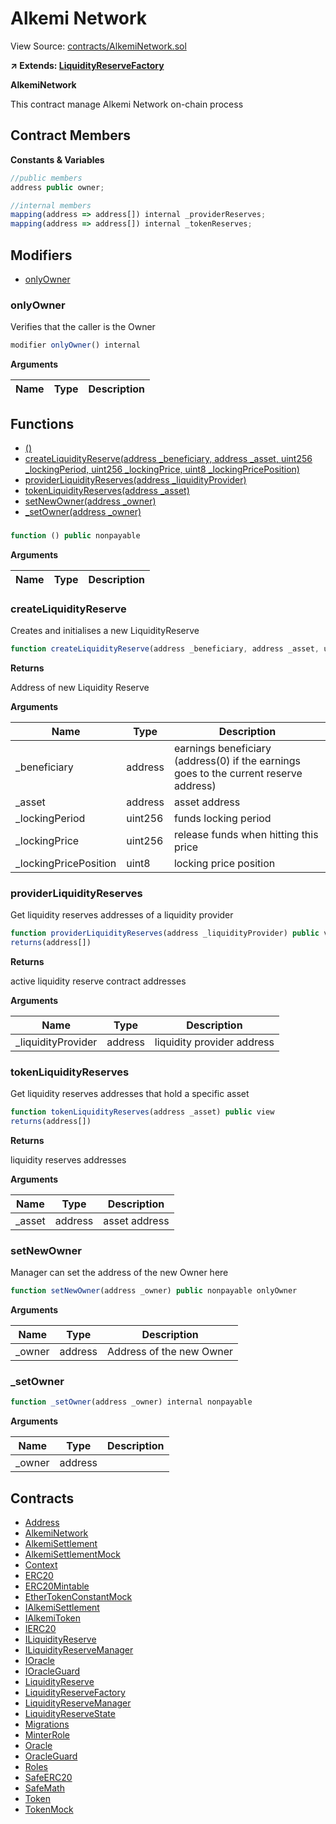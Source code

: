 # Alkemi Network 

View Source: [contracts/AlkemiNetwork.sol](../contracts/AlkemiNetwork.sol)

**↗ Extends: [LiquidityReserveFactory](LiquidityReserveFactory.md)**

**AlkemiNetwork**

This contract manage Alkemi Network on-chain process

## Contract Members
**Constants & Variables**

```js
//public members
address public owner;

//internal members
mapping(address => address[]) internal _providerReserves;
mapping(address => address[]) internal _tokenReserves;

```

## Modifiers

- [onlyOwner](#onlyowner)

### onlyOwner

Verifies that the caller is the Owner

```js
modifier onlyOwner() internal
```

**Arguments**

| Name        | Type           | Description  |
| ------------- |------------- | -----|

## Functions

- [()](#)
- [createLiquidityReserve(address _beneficiary, address _asset, uint256 _lockingPeriod, uint256 _lockingPrice, uint8 _lockingPricePosition)](#createliquidityreserve)
- [providerLiquidityReserves(address _liquidityProvider)](#providerliquidityreserves)
- [tokenLiquidityReserves(address _asset)](#tokenliquidityreserves)
- [setNewOwner(address _owner)](#setnewowner)
- [_setOwner(address _owner)](#_setowner)

### 

```js
function () public nonpayable
```

**Arguments**

| Name        | Type           | Description  |
| ------------- |------------- | -----|

### createLiquidityReserve

Creates and initialises a new LiquidityReserve

```js
function createLiquidityReserve(address _beneficiary, address _asset, uint256 _lockingPeriod, uint256 _lockingPrice, uint8 _lockingPricePosition) public nonpayable
```

**Returns**

Address of new Liquidity Reserve

**Arguments**

| Name        | Type           | Description  |
| ------------- |------------- | -----|
| _beneficiary | address | earnings beneficiary (address(0) if the earnings goes to the current reserve address) | 
| _asset | address | asset address | 
| _lockingPeriod | uint256 | funds locking period | 
| _lockingPrice | uint256 | release funds when hitting this price | 
| _lockingPricePosition | uint8 | locking price position | 

### providerLiquidityReserves

Get liquidity reserves addresses of a liquidity provider

```js
function providerLiquidityReserves(address _liquidityProvider) public view
returns(address[])
```

**Returns**

active liquidity reserve contract addresses

**Arguments**

| Name        | Type           | Description  |
| ------------- |------------- | -----|
| _liquidityProvider | address | liquidity provider address | 

### tokenLiquidityReserves

Get liquidity reserves addresses that hold a specific asset

```js
function tokenLiquidityReserves(address _asset) public view
returns(address[])
```

**Returns**

liquidity reserves addresses

**Arguments**

| Name        | Type           | Description  |
| ------------- |------------- | -----|
| _asset | address | asset address | 

### setNewOwner

Manager can set the address of the new Owner here

```js
function setNewOwner(address _owner) public nonpayable onlyOwner 
```

**Arguments**

| Name        | Type           | Description  |
| ------------- |------------- | -----|
| _owner | address | Address of the new Owner | 

### _setOwner

```js
function _setOwner(address _owner) internal nonpayable
```

**Arguments**

| Name        | Type           | Description  |
| ------------- |------------- | -----|
| _owner | address |  | 

## Contracts

* [Address](Address.md)
* [AlkemiNetwork](AlkemiNetwork.md)
* [AlkemiSettlement](AlkemiSettlement.md)
* [AlkemiSettlementMock](AlkemiSettlementMock.md)
* [Context](Context.md)
* [ERC20](ERC20.md)
* [ERC20Mintable](ERC20Mintable.md)
* [EtherTokenConstantMock](EtherTokenConstantMock.md)
* [IAlkemiSettlement](IAlkemiSettlement.md)
* [IAlkemiToken](IAlkemiToken.md)
* [IERC20](IERC20.md)
* [ILiquidityReserve](ILiquidityReserve.md)
* [ILiquidityReserveManager](ILiquidityReserveManager.md)
* [IOracle](IOracle.md)
* [IOracleGuard](IOracleGuard.md)
* [LiquidityReserve](LiquidityReserve.md)
* [LiquidityReserveFactory](LiquidityReserveFactory.md)
* [LiquidityReserveManager](LiquidityReserveManager.md)
* [LiquidityReserveState](LiquidityReserveState.md)
* [Migrations](Migrations.md)
* [MinterRole](MinterRole.md)
* [Oracle](Oracle.md)
* [OracleGuard](OracleGuard.md)
* [Roles](Roles.md)
* [SafeERC20](SafeERC20.md)
* [SafeMath](SafeMath.md)
* [Token](Token.md)
* [TokenMock](TokenMock.md)
